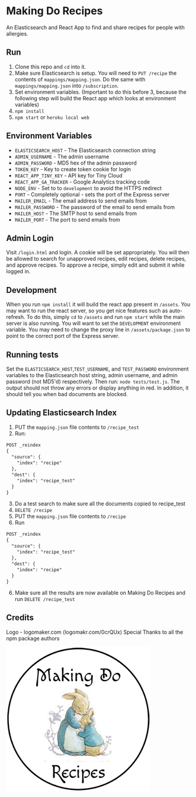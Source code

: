 # Making Do Recipes

An Elasticsearch and React App to find and share recipes for people with allergies.

## Run
1. Clone this repo and `cd` into it.
2. Make sure Elasticsearch is setup. You will need to `PUT /recipe` the contents of `mappings/mapping.json`. Do the same with `mappings/mapping.json` into `/subscription`.
3. Set environment variables. (Important to do this before 3, because the following step will build the React app which looks at environment variables)
4. `npm install`
5. `npm start` or `heroku local web`

## Environment Variables
* `ELASTICSEARCH_HOST` - The Elasticsearch connection string
* `ADMIN_USERNAME` - The admin username
* `ADMIN_PASSWORD` - MD5 hex of the admin password
* `TOKEN_KEY` - Key to create token cookie for login
* `REACT_APP_TINY_KEY` - API key for Tiny Cloud
* `REACT_APP_GA_TRACKER` - Google Analytics tracking code
* `NODE_ENV` - Set to to `development` to avoid the HTTPS redirect
* `PORT` - Completely optional - sets the port of the Express server
* `MAILER_EMAIL` - The email address to send emails from
* `MAILER_PASSWORD` - The password of the email to send emails from
* `MAILER_HOST` - The SMTP host to send emails from
* `MAILER_PORT` - The port to send emails from

## Admin Login
Visit `/login.html` and login. A cookie will be set appropriately. You will then be allowed to search for unapproved recipes, edit recipes, delete recipes, and approve recipes. To approve a recipe, simply edit and submit it while logged in.

## Development
When you run `npm install` it will build the react app present in `/assets`. You may want to run the react server, so you get nice features such as auto-refresh. To do this, simply `cd` to `/assets` and run `npm start` while the main server is also running. You will want to set the `DEVELOPMENT` environment variable. You may need to change the proxy line in `/assets/package.json` to point to the correct port of the Express server.

## Running tests
Set the `ELASTICSEARCH_HOST`,`TEST_USERNAME`, and `TEST_PASSWORD` environment variables to the Elasticsearch host string, admin username, and admin password (not MD5'd) respectively.
Then run: `node tests/test.js`.
The output should not throw any errors or display anything in red. In addition, it should tell you when bad documents are blocked.

## Updating Elasticsearch Index
1. PUT the `mapping.json` file contents to `/recipe_test`
2. Run:
```
POST _reindex
{
  "source": {
    "index": "recipe"
  },
  "dest": {
    "index": "recipe_test"
  }
}
```
3. Do a test search to make sure all the documents copied to recipe_test
4. `DELETE /recipe`
5. PUT the `mapping.json` file contents to `/recipe`
6. Run
```
POST _reindex
{
  "source": {
    "index": "recipe_test"
  },
  "dest": {
    "index": "recipe"
  }
}
```
6. Make sure all the results are now available on Making Do Recipes and run `DELETE /recipe_test`

## Credits
Logo - logomaker.com (logomakr.com/0crQUx)
Special Thanks to all the npm package authors

![Making Do Recipes Logo](https://github.com/jamesgrams/makingdorecipes/blob/master/assets/public/logo.png?raw=true)